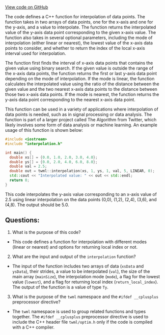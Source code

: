 [View code on GitHub](https://github.com/misbahsy/the-algorithm/twml/libtwml/src/lib/internal/interpolate.h)

The code defines a C++ function for interpolation of data points. The function takes in two arrays of data points, one for the x-axis and one for the y-axis, and a value to interpolate. The function returns the interpolated value of the y-axis data point corresponding to the given x-axis value. The function also takes in several optional parameters, including the mode of interpolation (either linear or nearest), the lowest value of the x-axis data points to consider, and whether to return the index of the local x-axis interval used for interpolation.

The function first finds the interval of x-axis data points that contains the given value using binary search. If the given value is outside the range of the x-axis data points, the function returns the first or last y-axis data point depending on the mode of interpolation. If the mode is linear, the function calculates the interpolated value using the ratio of the distance between the given value and the two nearest x-axis data points to the distance between those two x-axis data points. If the mode is nearest, the function returns the y-axis data point corresponding to the nearest x-axis data point.

This function can be used in a variety of applications where interpolation of data points is needed, such as in signal processing or data analysis. The function is part of a larger project called The Algorithm from Twitter, which likely involves some form of data analysis or machine learning. An example usage of this function is shown below:

```c++
#include <iostream>
#include "interpolation.h"

int main() {
  double xs[] = {0.0, 1.0, 2.0, 3.0, 4.0};
  double ys[] = {0.0, 2.0, 4.0, 6.0, 8.0};
  double val = 2.5;
  double out = twml::interpolation(xs, 1, ys, 1, val, 5, LINEAR, 0);
  std::cout << "Interpolated value: " << out << std::endl;
  return 0;
}
```

This code interpolates the y-axis value corresponding to an x-axis value of 2.5 using linear interpolation on the data points (0,0), (1,2), (2,4), (3,6), and (4,8). The output should be 5.0.
## Questions: 
 1. What is the purpose of this code?
- This code defines a function for interpolation with different modes (linear or nearest) and options for returning local index or not.

2. What are the input and output of the `interpolation` function?
- The input of the function includes two arrays of data (`xsData` and `ysData`), their strides, a value to be interpolated (`val`), the size of the main array (`mainSize`), the interpolation mode (`mode`), a flag for the lowest value (`lowest`), and a flag for returning local index (`return_local_index`). The output of the function is a value of type `Ty`.

3. What is the purpose of the `twml` namespace and the `#ifdef __cplusplus` preprocessor directive?
- The `twml` namespace is used to group related functions and types together. The `#ifdef __cplusplus` preprocessor directive is used to include the C++ header file `twml/optim.h` only if the code is compiled with a C++ compiler.